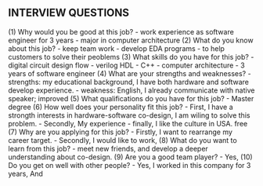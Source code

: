 ## INTERVIEW QUESTIONS
(1) Why would you be good at this job?
    - work experience as software engineer for 3 years
    - major in computer architecture
(2)	What do you know about this job?
    - keep team work
    - develop EDA programs
    - to help customers to solve their peoblems
(3)	What skills do you have for this job?
    - digital circuit design flow
    - verilog HDL
    - C++
    - computer architecture
    - 3 years of software engineer
(4)	What are your strengths and weaknesses?
    - strengths: my educational background, I have both hardware and software develop experience.
    - weakness: English, I already communicate with native speaker; improved
(5)	What qualifications do you have for this job?
    - Master degree
(6)	How well does your personality fit this job?
    - First, I have a strongth interests in hardware-software co-design, I am wiling to solve this problem.
    - Secondly, My experience
    - finally, I like the culture in USA. free
(7)	Why are you applying for this job?
    - Firstly, I want to rearrange my career target.
    - Secondly, I would like to work,
(8)	What do you want to learn from this job?
    - meet new friends, and develop a deeper understanding about co-design.
(9)	Are you a good team player?
    - Yes, 
(10) Do you get on well with other people?
    - Yes, I worked in this company for 3 years, And 